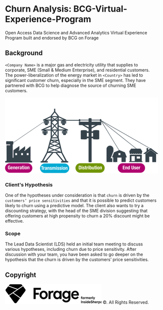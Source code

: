 # Churn Analysis: BCG-Virtual-Experience-Program
Open Access Data Science and Advanced Analytics Virtual Experience Program built and endorsed by BCG on Forage
<br>

## Background
`<Company Name>` is a major gas and electricity utility that supplies to corporate, SME (Small & Medium Enterprise), and residential customers. The power-liberalization of the energy market in `<Country>` has led to significant customer churn, especially in the SME segment. They have partnered with BCG to help diagnose the source of churning SME customers.
<br>

![Power_generation](Images/power_gen.jpg)

### Client's Hypothesis
One of the hypotheses under consideration is that `churn` is driven by the `customers’ price sensitivities` and that it is possible to predict customers likely to churn using a predictive model. The client also wants to try a discounting strategy, with the head of the SME division suggesting that offering customers at high propensity to churn a 20% discount might be effective.

### Scope
The Lead Data Scientist (LDS) held an initial team meeting to discuss various hypotheses, including churn due to price sensitivity. 
After discussion with your team, you have been asked to go deeper on the hypothesis that the churn is driven by the customers’ price sensitivities. 




## Copyright
![Forage](Images/Forage_Logo_Icon.png) ©. All Rights Reserved.
